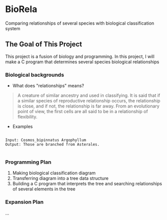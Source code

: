 # BioRela
Comparing relationships of several species with biological classification system
## The Goal of This Project
This project is a fusion of biology and programming. In this project, I will make a C program that determines several species biological relationships
### Biological backgrounds
* What does "relationships" means?
> A creature of similar ancestry and used in classifying. It is said that if a similar species of reproductive relationship occurs, the relationship is close, and if not, the relationship is far away. From an evolutionary point of view, the first cells are all said to be in a relationship of flexibility.  
* Examples  
<pre>
<code>
Input: Cosmos_bipinnatus Argophyllum
Output: Those are branched from Asterales.
</code>
</pre>

### Programming Plan
1. Making biological classification diagram  
2. Transferring diagram into a tree data structure  
3. Building a C program that interprets the tree and searching relationships of several elements in the tree  

### Expansion Plan
...
